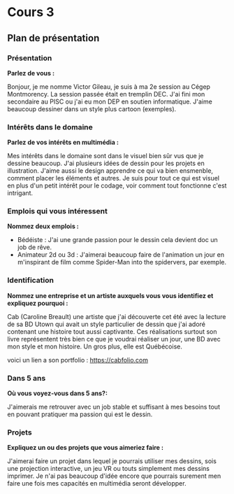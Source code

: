 # Cours 3
## Plan de présentation

### Présentation
**Parlez de vous :**

Bonjour, je me nomme Victor Gileau, je suis à ma 2e session au Cégep Montmorency. La session passée était en tremplin DEC. J'ai fini mon secondaire au PISC ou j'ai eu mon DEP en soutien informatique. J'aime beaucoup dessiner dans un style plus cartoon (exemples).


### Intérêts dans le domaine
**Parlez de vos intérêts en multimédia :**

Mes intérêts dans le domaine sont dans le visuel bien sûr vus que je dessine beaucoup. J'ai plusieurs idées de dessin pour les projets en illustration. J'aime aussi le design apprendre ce qui va bien ensmenble, comment placer les éléments et autres. Je suis pour tout ce qui est visuel en plus d'un petit intérêt pour le codage, voir comment tout fonctionne c'est intrigant.


### Emplois qui vous intéressent
**Nommez deux emplois :**

* Bédéiste : J'ai une grande passion pour le dessin cela devient doc un job de rêve.
* Animateur 2d ou 3d : J'aimerai beaucoup faire de l'animation un jour en m'inspirant de film comme Spider-Man into the spidervers, par exemple.


### Identification
**Nommez une entreprise et un artiste auxquels vous vous identifiez et expliquez pourquoi :** 

Cab (Caroline Breault) une artiste que j'ai découverte cet été avec la lecture de sa BD Utown qui avait un style particulier de dessin que j'ai adoré contenant une histoire tout aussi captivante. Ces réalisations surtout son livre représentent très bien ce que je voudrai réaliser un jour, une BD avec mon style et mon histoire. Un gros plus, elle est Québécoise.

voici un lien a son portfolio : https://cabfolio.com


### Dans 5 ans
**Où vous voyez-vous dans 5 ans?:** 

J'aimerais me retrouver avec un job stable et suffisant à mes besoins tout en pouvant pratiquer ma passion qui est le dessin.


### Projets
**Expliquez un ou des projets que vous aimeriez faire :**

J'aimerai faire un projet dans lequel je pourrais utiliser mes dessins, sois une projection interactive, un jeu VR ou touts simplement mes dessins imprimer. Je n'ai pas beaucoup d'idée encore que pourrais surement men faire une fois mes capacités en multimédia seront développer.
